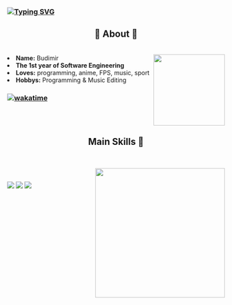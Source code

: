 ### [![Typing SVG](https://readme-typing-svg.demolab.com?font=Fira+Code&weight=500&pause=1000&color=80F7C4&random=false&width=435&lines=Hi%2C+I'm+django)](https://git.io/typing-svg)

<div>
<h2 align="center"> 🦊 About 🦊 </h2>
  <br>
  <div align="center">
<img src="https://media1.tenor.com/m/A15H8E1VUh8AAAAC/github-cat.gif" height="165px" align="right">
  </div>
<li>
 <b>Name:</b> Budimir 
</li>
<li>
 <b>The 1st year of Software Engineering</b>  
<li>
<b>Loves:</b> programming, anime, FPS, music, sport
</li>
<li>
<b>Hobbys:</b> Programming & Music Editing
</li>

### [![wakatime](https://wakatime.com/badge/user/018be3b7-2169-4818-a96c-8487b4eb26f4.svg)](https://wakatime.com/@018be3b7-2169-4818-a96c-8487b4eb26f4)

<br><br>
</div>
<div>
<h2 align="center">           Main Skills 📇  </h2>
 <br>
<p>
  <div align="center">

<img src="[https://www.icegif.com/wp-content/uploads/2023/03/icegif-1711.gif](https://tenor.com/ru/view/github-cat-kitty-waiting-loading-gif-25774588)" align="right" width="300px">
  </div>
</div>
<div>
  <br>
  
![](http://github-profile-summary-cards.vercel.app/api/cards/profile-details?username=django228&theme=aura)
![](http://github-profile-summary-cards.vercel.app/api/cards/repos-per-language?username=django228&theme=aura)
![](http://github-profile-summary-cards.vercel.app/api/cards/stats?username=django228&theme=aura)


